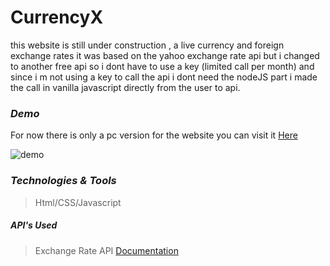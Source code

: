 # CurrencyX

this website is still under construction , a live currency and foreign exchange rates it was based on the yahoo exchange rate api but i changed to another free api so i dont have to use a key (limited call per month) and since i m not using a key to call the api i dont need the nodeJS part i made the call in vanilla javascript directly from the user to api.

### *Demo*
For now there is only a pc version for the website you can visit it [Here](https://mistydev.cf/CurrencyXchange)

![demo](https://raw.githubusercontent.com/Mistydz/CurrencyXchange/main/demo.PNG)

### *Technologies & Tools*
> Html/CSS/Javascript
##### *API's Used*
>Exchange Rate API [Documentation](https://api.exchangerate-api.com/v4/latest/EUR)
